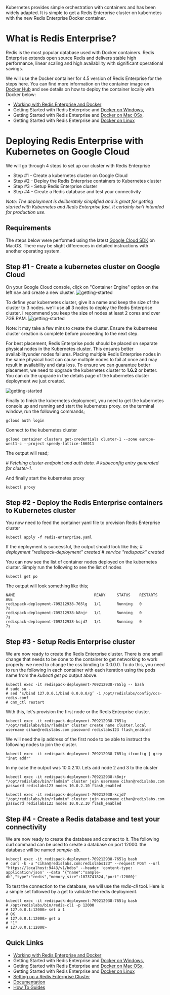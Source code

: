 Kubernetes provides simple orchestration with containers and has been widely adapted. It is simple to get a Redis Enterprise cluster on kubernetes with the new Redis Enterprise Docker container. 

# What is Redis Enterprise?
Redis is the most popular database used with Docker containers. Redis Enterprise extends open source Redis and delivers stable high performance, linear scaling and high availability with significant operational savings. 

We will use the Docker container for 4.5 version of Redis Enterprise for the steps here. You can find more information on the container image on [Docker Hub](https://hub.docker.com/r/redislabs/redis/) and see details on how to deploy the container locally with Docker below:
* [Working with Redis Enterprise and Docker](https://redislabs.com/redis-enterprise-documentation/installing-and-upgrading/docker/)
* Getting Started with Redis Enterprise and [Docker on Windows](https://redislabs.com/redis-enterprise-documentation/installing-and-upgrading/docker/windows/), 
* Getting Started with Redis Enterprise and [Docker on Mac OSx](https://redislabs.com/redis-enterprise-documentation/installing-and-upgrading/docker/macos/), 
* Getting Started with Redis Enterprise and [Docker on Linux](https://redislabs.com/redis-enterprise-documentation/installing-and-upgrading/docker/linux/)

# Deploying Redis Enterprise with Kubernetes on Google Cloud 
We will go through 4 steps to set up our cluster with Redis Enterprise
* Step #1 - Create a kubernetes cluster on Google Cloud
* Step #2 - Deploy the Redis Enterprise containers to Kubernetes cluster
* Step #3 - Setup Redis Enterprise cluster
* Step #4 - Create a Redis database and test your connectivity

_Note: The deployment is deliberately simplified and is great for getting started with Kubernetes and Redis Enterprise fast. It certainly isn't intended for production use._

## Requirements
The steps below were performed using the latest [Google Cloud SDK](https://cloud.google.com/sdk/) on MacOS. There may be slight differences in detailed instructions with another operating system.

## Step #1 - Create a kubernetes cluster on Google Cloud
On your Google Cloud console, click on "Container Engine" option on the left nav and create a new cluster.
![getting-started](https://raw.githubusercontent.com/cihanb/kubernetesdemo_rp/master/media/get-started.jpeg)

To define your kubernetes cluster, give it a name and keep the size of the cluster to 3 nodes. we'll use all 3 nodes to deploy the Redis Enterprise cluster. I recommend you keep the size of nodes at least 2 cores and over 7GB RAM.
![getting-started](https://raw.githubusercontent.com/cihanb/kubernetesdemo_rp/master/media/create-cluster.jpeg)

Note: it may take a few mins to create the cluster. Ensure the kubernetes cluster creation is complete before proceeding to the next step.

For best placement, Redis Enterprise pods should be placed on separate physical nodes in the Kubernetes cluster. This ensures better availabilityunder nodes failures. Placing multiple Redis Enterprise nodes in the same physical host can cause multiple nodes to fail at once and may result in availability and data loss. To ensure we can guarantee better placement, we need to upgrade the kubernetes cluster to **1.6.2** or better. You can do the upgrade in the details page of the kubernetes cluster deployment we just created. 

![getting-started](https://raw.githubusercontent.com/cihanb/kubernetesdemo_rp/master/media/view-cluster.jpeg)

Finally to finish the kubernetes deployment, you need to get the kubernetes console up and running and start the kubernetes proxy. on the terminal window, run the following commands;
```
gcloud auth login 
```
Connect to the kubernetes cluster
```
gcloud container clusters get-credentials cluster-1 --zone europe-west1-c --project speedy-lattice-166011
```
The output will read; 

_# Fetching cluster endpoint and auth data._
_# kubeconfig entry generated for cluster-1._

And finally start the kubernetes proxy
```
kubectl proxy
```
## Step #2 - Deploy the Redis Enterprise containers to Kubernetes cluster
You now need to feed the container yaml file to provision Redis Enterprise cluster
```
kubectl apply -f redis-enterprise.yaml
```
If the deployment is successful, the output should look like this;
_# deployment "redispack-deployment" created_
_# service "redispack" created_

You can now see the list of container nodes deployed on the kubernetes cluster. Simply run the following to see the list of nodes
```
kubectl get po
```
The output will look something like this;
```
NAME                                   READY     STATUS    RESTARTS   AGE
redispack-deployment-709212938-765lg   1/1       Running   0          7s
redispack-deployment-709212938-k8njr   1/1       Running   0          7s
redispack-deployment-709212938-kcjd7   1/1       Running   0          7s
```

## Step #3 - Setup Redis Enterprise cluster
We are now ready to create the Redis Enterprise cluster. There is one small change that needs to be done to the container to get networking to work properly: we need to change the css binding to 0.0.0.0. To do this, you need to run the following in each container with each iteration using the pods name from the _kubectl get po_ output above.
```
kubectl exec -it redispack-deployment-709212938-765lg -- bash
# sudo su -
# sed ‘s/bind 127.0.0.1/bind 0.0.0.0/g’ -i /opt/redislabs/config/ccs-redis.conf
# cnm_ctl restart
```

With this, let's provision the first node or the Redis Enterprise cluster.
```
kubectl exec -it redispack-deployment-709212938-765lg "/opt/redislabs/bin/rladmin" cluster create name cluster.local username cihan@redislabs.com password redislabs123 flash_enabled
```

We will need the ip address of the first node to be able to instruct the following nodes to join the cluster.
```
kubectl exec -it redispack-deployment-709212938-765lg ifconfig | grep "inet addr"
```
In my case the output was 10.0.2.10.
Lets add node 2 and 3 to the cluster 
```
kubectl exec -it redispack-deployment-709212938-k8njr "/opt/redislabs/bin/rladmin" cluster join username cihan@redislabs.com password redislabs123 nodes 10.0.2.10 flash_enabled
```
```
kubectl exec -it redispack-deployment-709212938-kcjd7 "/opt/redislabs/bin/rladmin" cluster join username cihan@redislabs.com password redislabs123 nodes 10.0.2.10 flash_enabled
```

## Step #4 - Create a Redis database and test your connectivity
We are now ready to create the database and connect to it. The following curl command can be used to create a database on port 12000. the database will be named _sample-db_.
```
kubectl exec -it redispack-deployment-709212938-765lg bash
# curl -k -u "cihan@redislabs.com:redislabs123" --request POST --url "https://localhost:9443/v1/bdbs" --header 'content-type: application/json' --data '{"name":"sample-db","type":"redis","memory_size":1073741824,"port":12000}'
```

To test the connection to the database, we will use the _redis-cli_ tool. Here is a simple set followed by a get to validate the redis deployment.
```
kubectl exec -it redispack-deployment-709212938-765lg bash
# /opt/redislabs/bin/redis-cli -p 12000
# 127.0.0.1:12000> set a 1
# OK
# 127.0.0.1:12000> get a
# "1"
# 127.0.0.1:12000>
```

## Quick Links ##
* [Working with Redis Enterprise and Docker](https://redislabs.com/redis-enterprise-documentation/installing-and-upgrading/docker/)
* Getting Started with Redis Enterprise and [Docker on Windows](https://redislabs.com/redis-enterprise-documentation/installing-and-upgrading/docker/windows/), 
* Getting Started with Redis Enterprise and [Docker on Mac OSx](https://redislabs.com/redis-enterprise-documentation/installing-and-upgrading/docker/macos/), 
* Getting Started with Redis Enterprise and [Docker on Linux](https://redislabs.com/redis-enterprise-documentation/installing-and-upgrading/docker/linux/)
* [Setting up a Redis Enterprise Cluster](https://redislabs.com/redis-enterprise-documentation/initial-setup-creating-a-new-cluster/)
* [Documentation](https://redislabs.com/resources/redis-pack-documentation/)
* [How To Guides](https://redislabs.com/resources/how-to-redis-enterprise/)